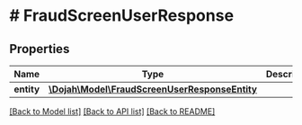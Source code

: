 # # FraudScreenUserResponse

## Properties

Name | Type | Description | Notes
------------ | ------------- | ------------- | -------------
**entity** | [**\Dojah\Model\FraudScreenUserResponseEntity**](FraudScreenUserResponseEntity.md) |  | [optional]

[[Back to Model list]](../../README.md#models) [[Back to API list]](../../README.md#endpoints) [[Back to README]](../../README.md)
